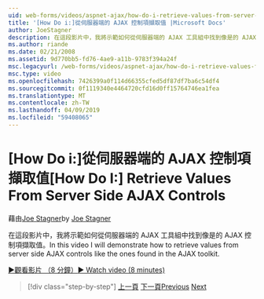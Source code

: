 ```yaml
---
uid: web-forms/videos/aspnet-ajax/how-do-i-retrieve-values-from-server-side-ajax-controls
title: '[How Do i:]從伺服器端的 AJAX 控制項擷取值 |Microsoft Docs'
author: JoeStagner
description: 在這段影片中，我將示範如何從伺服器端的 AJAX 工具組中找到像是的 AJAX 控制項擷取值。
ms.author: riande
ms.date: 02/21/2008
ms.assetid: 9d770bb5-fd76-4ae9-a11b-9783f394a24f
msc.legacyurl: /web-forms/videos/aspnet-ajax/how-do-i-retrieve-values-from-server-side-ajax-controls
msc.type: video
ms.openlocfilehash: 7426399a0f114d66355cfed5df87df7ba6c54df4
ms.sourcegitcommit: 0f1119340e4464720cfd16d0ff15764746ea1fea
ms.translationtype: MT
ms.contentlocale: zh-TW
ms.lasthandoff: 04/09/2019
ms.locfileid: "59408065"
---
```

# <a name="how-do-i-retrieve-values-from-server-side-ajax-controls"></a><span data-ttu-id="2ed34-103">[How Do i:]從伺服器端的 AJAX 控制項擷取值</span><span class="sxs-lookup"><span data-stu-id="2ed34-103">[How Do I:] Retrieve Values From Server Side AJAX Controls</span></span>

<span data-ttu-id="2ed34-104">藉由[Joe Stagner](https://github.com/JoeStagner)</span><span class="sxs-lookup"><span data-stu-id="2ed34-104">by [Joe Stagner](https://github.com/JoeStagner)</span></span>

<span data-ttu-id="2ed34-105">在這段影片中，我將示範如何從伺服器端的 AJAX 工具組中找到像是的 AJAX 控制項擷取值。</span><span class="sxs-lookup"><span data-stu-id="2ed34-105">In this video I will demonstrate how to retrieve values from server side AJAX controls like the ones found in the AJAX toolkit.</span></span>

[<span data-ttu-id="2ed34-106">&#9654;觀看影片 （8 分鐘）</span><span class="sxs-lookup"><span data-stu-id="2ed34-106">&#9654; Watch video (8 minutes)</span></span>](https://channel9.msdn.com/Blogs/ASP-NET-Site-Videos/how-do-i-retrieve-values-from-server-side-ajax-controls)

> [!div class="step-by-step"]
> <span data-ttu-id="2ed34-107">[上一頁](how-do-i-associate-ajax-client-behavior-with-an-aspnet-server-control.md)
> [下一頁](two-simple-techniques-for-triggering-updates-to-update-panels.md)</span><span class="sxs-lookup"><span data-stu-id="2ed34-107">[Previous](how-do-i-associate-ajax-client-behavior-with-an-aspnet-server-control.md)
[Next](two-simple-techniques-for-triggering-updates-to-update-panels.md)</span></span>
